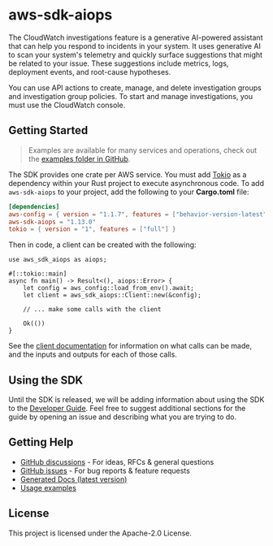# aws-sdk-aiops

The CloudWatch investigations feature is a generative AI-powered assistant that can help you respond to incidents in your system. It uses generative AI to scan your system's telemetry and quickly surface suggestions that might be related to your issue. These suggestions include metrics, logs, deployment events, and root-cause hypotheses.

You can use API actions to create, manage, and delete investigation groups and investigation group policies. To start and manage investigations, you must use the CloudWatch console.

## Getting Started

> Examples are available for many services and operations, check out the
> [examples folder in GitHub](https://github.com/awslabs/aws-sdk-rust/tree/main/examples).

The SDK provides one crate per AWS service. You must add [Tokio](https://crates.io/crates/tokio)
as a dependency within your Rust project to execute asynchronous code. To add `aws-sdk-aiops` to
your project, add the following to your **Cargo.toml** file:

```toml
[dependencies]
aws-config = { version = "1.1.7", features = ["behavior-version-latest"] }
aws-sdk-aiops = "1.13.0"
tokio = { version = "1", features = ["full"] }
```

Then in code, a client can be created with the following:

```rust,no_run
use aws_sdk_aiops as aiops;

#[::tokio::main]
async fn main() -> Result<(), aiops::Error> {
    let config = aws_config::load_from_env().await;
    let client = aws_sdk_aiops::Client::new(&config);

    // ... make some calls with the client

    Ok(())
}
```

See the [client documentation](https://docs.rs/aws-sdk-aiops/latest/aws_sdk_aiops/client/struct.Client.html)
for information on what calls can be made, and the inputs and outputs for each of those calls.

## Using the SDK

Until the SDK is released, we will be adding information about using the SDK to the
[Developer Guide](https://docs.aws.amazon.com/sdk-for-rust/latest/dg/welcome.html). Feel free to suggest
additional sections for the guide by opening an issue and describing what you are trying to do.

## Getting Help

* [GitHub discussions](https://github.com/awslabs/aws-sdk-rust/discussions) - For ideas, RFCs & general questions
* [GitHub issues](https://github.com/awslabs/aws-sdk-rust/issues/new/choose) - For bug reports & feature requests
* [Generated Docs (latest version)](https://awslabs.github.io/aws-sdk-rust/)
* [Usage examples](https://github.com/awslabs/aws-sdk-rust/tree/main/examples)

## License

This project is licensed under the Apache-2.0 License.

